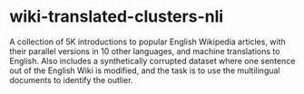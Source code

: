 # wiki-translated-clusters-nli
A collection of 5K introductions to popular English Wikipedia articles, with their parallel versions in 10 other languages, and machine translations to English. Also includes a synthetically corrupted dataset where one sentence out of the English Wiki is modified, and the task is to use the multilingual documents to identify the outlier.
